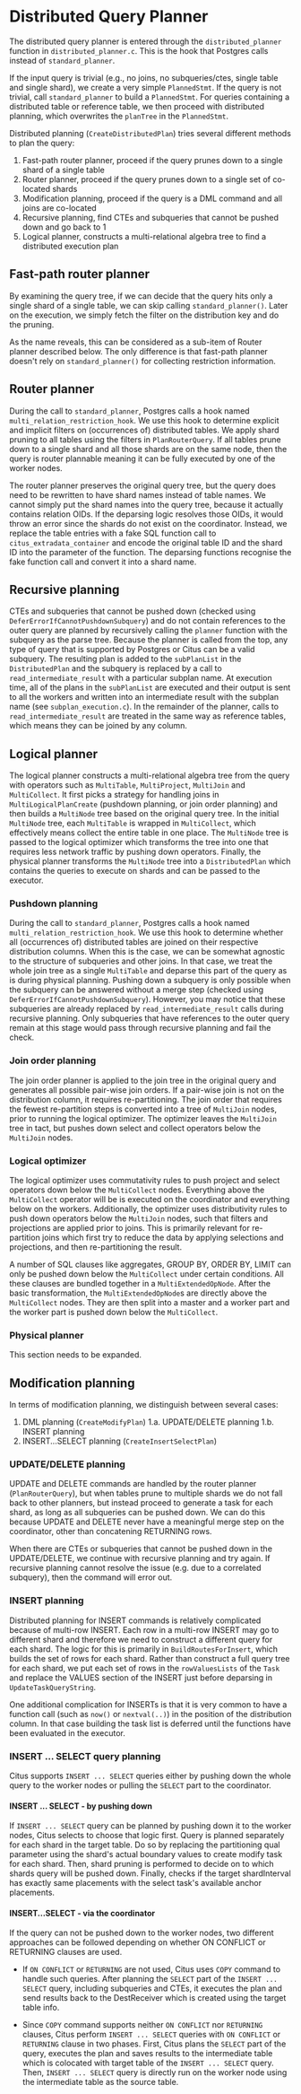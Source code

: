 # Distributed Query Planner

The distributed query planner is entered through the `distributed_planner` function in `distributed_planner.c`. This is the hook that Postgres calls instead of `standard_planner`.

If the input query is trivial (e.g., no joins, no subqueries/ctes, single table and single shard), we create a very simple `PlannedStmt`. If the query is not trivial, call `standard_planner` to build a `PlannedStmt`. For queries containing a distributed table or reference table, we then proceed with distributed planning, which overwrites the `planTree` in the `PlannedStmt`.

Distributed planning (`CreateDistributedPlan`) tries several different methods to plan the query:

 
 1. Fast-path router planner, proceed if the query prunes down to a single shard of a single table
 2. Router planner, proceed if the query prunes down to a single set of co-located shards
 3. Modification planning, proceed if the query is a DML command and all joins are co-located
 4. Recursive planning, find CTEs and subqueries that cannot be pushed down and go back to 1
 5. Logical planner, constructs a multi-relational algebra tree to find a distributed execution plan

## Fast-path router planner

By examining the query tree, if we can decide that the query hits only a single shard of a single table, we can skip calling `standard_planner()`. Later on the execution, we simply fetch the filter on the distribution key and do the pruning. 

As the name reveals, this can be considered as a sub-item of Router planner described below. The only difference is that fast-path planner doesn't rely on `standard_planner()` for collecting restriction information.


## Router planner

During the call to `standard_planner`, Postgres calls a hook named `multi_relation_restriction_hook`. We use this hook to determine explicit and implicit filters on (occurrences of) distributed tables. We apply shard pruning to all tables using the filters in `PlanRouterQuery`. If all tables prune down to a single shard and all those shards are on the same node, then the query is router plannable meaning it can be fully executed by one of the worker nodes.

The router planner preserves the original query tree, but the query does need to be rewritten to have shard names instead of table names. We cannot simply put the shard names into the query tree, because it actually contains relation OIDs. If the deparsing logic resolves those OIDs, it would throw an error since the shards do not exist on the coordinator. Instead, we replace the table entries with a fake SQL function call to `citus_extradata_container` and encode the original table ID and the shard ID into the parameter of the function. The deparsing functions recognise the fake function call and convert it into a shard name.

## Recursive planning

CTEs and subqueries that cannot be pushed down (checked using `DeferErrorIfCannotPushdownSubquery`) and do not contain references to the outer query are planned by recursively calling the `planner` function with the subquery as the parse tree. Because the planner is called from the top, any type of query that is supported by Postgres or Citus can be a valid subquery. The resulting plan is added to the `subPlanList` in the `DistributedPlan` and the subquery is replaced by a call to `read_intermediate_result` with a particular subplan name. At execution time, all of the plans in the `subPlanList` are executed and their output is sent to all the workers and written into an intermediate result with the subplan name (see `subplan_execution.c`). In the remainder of the planner, calls to `read_intermediate_result` are treated in the same way as reference tables, which means they can be joined by any column.

## Logical planner

The logical planner constructs a multi-relational algebra tree from the query with operators such as `MultiTable`, `MultiProject`, `MultiJoin` and `MultiCollect`. It first picks a strategy for handling joins in `MultiLogicalPlanCreate` (pushdown planning, or join order planning) and then builds a `MultiNode` tree based on the original query tree. In the initial `MultiNode` tree, each `MultiTable` is wrapped in `MultiCollect`, which effectively means collect the entire table in one place. The `MultiNode` tree is passed to the logical optimizer which transforms the tree into one that requires less network traffic by pushing down operators. Finally, the physical planner transforms the `MultiNode` tree into a `DistributedPlan` which contains the queries to execute on shards and can be passed to the executor.

###  Pushdown planning

During the call to `standard_planner`, Postgres calls a hook named `multi_relation_restriction_hook`. We use this hook to determine whether all (occurrences of) distributed tables are joined on their respective distribution columns. When this is the case, we can be somewhat agnostic to the structure of subqueries and other joins. In that case, we treat the whole join tree as a single `MultiTable` and deparse this part of the query as is during physical planning. Pushing down a subquery is only possible when the subquery can be answered without a merge step (checked using `DeferErrorIfCannotPushdownSubquery`). However, you may notice that these subqueries are already replaced by `read_intermediate_result` calls during recursive planning. Only subqueries that have references to the outer query remain at this stage would pass through recursive planning and fail the check.

### Join order planning

The join order planner is applied to the join tree in the original query and generates all possible pair-wise join orders. If a pair-wise join is not on the distribution column, it requires re-partitioning. The join order that requires the fewest re-partition steps is converted into a tree of `MultiJoin` nodes, prior to running the logical optimizer. The optimizer leaves the `MultiJoin` tree in tact, but pushes down select and collect operators below the `MultiJoin` nodes.

### Logical optimizer

The logical optimizer uses commutativity rules to push project and select operators down below the `MultiCollect` nodes. Everything above the `MultiCollect` operator will be is executed on the coordinator and everything below on the workers. Additionally, the optimizer uses distributivity rules to push down operators below the `MultiJoin` nodes, such that filters and projections are applied prior to joins. This is primarily relevant for re-partition joins which first try to reduce the data by applying selections and projections, and then re-partitioning the result.

A number of SQL clauses like aggregates, GROUP BY, ORDER BY, LIMIT can only be pushed down below the `MultiCollect` under certain conditions. All these clauses are bundled together in a `MultiExtendedOpNode`. After the basic transformation, the `MultiExtendedOpNode`s are directly above the `MultiCollect` nodes. They are then split into a master and a worker part and the worker part is pushed down below the `MultiCollect`.

### Physical planner

This section needs to be expanded.

## Modification planning

In terms of modification planning, we distinguish between several cases:

 1. DML planning (`CreateModifyPlan`)
 1.a. UPDATE/DELETE planning
 1.b. INSERT planning
 2. INSERT...SELECT planning (`CreateInsertSelectPlan`)

### UPDATE/DELETE planning

UPDATE and DELETE commands are handled by the router planner (`PlanRouterQuery`), but when tables prune to multiple shards we do not fall back to other planners, but instead proceed to generate a task for each shard, as long as all subqueries can be pushed down. We can do this because UPDATE and DELETE never have a meaningful merge step on the coordinator, other than concatening RETURNING rows.

When there are CTEs or subqueries that cannot be pushed down in the UPDATE/DELETE, we continue with recursive planning and try again. If recursive planning cannot resolve the issue (e.g. due to a correlated subquery), then the command will error out.

### INSERT planning

Distributed planning for INSERT commands is relatively complicated because of multi-row INSERT. Each row in a multi-row INSERT may go to different shard and therefore we need to construct a different query for each shard. The logic for this is primarily in `BuildRoutesForInsert`, which builds the set of rows for each shard. Rather than construct a full query tree for each shard, we put each set of rows in the `rowValuesLists` of the `Task` and replace the VALUES section of the INSERT just before deparsing in `UpdateTaskQueryString`.

One additional complication for INSERTs is that it is very common to have a function call (such as `now()` or `nextval(..)`) in the position of the distribution column. In that case building the task list is deferred until the functions have been evaluated in the executor.

### INSERT ... SELECT query planning

Citus supports `INSERT ... SELECT` queries either by pushing down the whole query to the worker nodes or pulling the `SELECT` part to the coordinator.

#### INSERT ... SELECT - by pushing down

If `INSERT ... SELECT` query can be planned by pushing down it to the worker nodes, Citus selects to choose that logic first. Query is planned separately for each shard in the target table. Do so by replacing the partitioning qual parameter using the shard's actual boundary values to create modify task for each shard. Then, shard pruning is performed to decide on to which shards query will be pushed down. Finally, checks if the target shardInterval has exactly same placements with the select task's available anchor placements.

#### INSERT...SELECT - via the coordinator

If the query can not be pushed down to the worker nodes, two different approaches can be followed depending on whether ON CONFLICT or RETURNING clauses are used.

* If `ON CONFLICT` or `RETURNING` are not used, Citus uses `COPY` command to handle such queries. After planning the `SELECT` part of the `INSERT ... SELECT` query, including subqueries and CTEs, it executes the plan and send results back to the DestReceiver which is created using the target table info.

* Since `COPY` command supports neither `ON CONFLICT` nor `RETURNING` clauses, Citus perform `INSERT ... SELECT` queries with `ON CONFLICT` or `RETURNING` clause in two phases. First, Citus plans the `SELECT` part of the query, executes the plan and saves results to the intermediate table which is colocated with target table of the `INSERT ... SELECT` query. Then, `INSERT ... SELECT` query is directly run on the worker node using the intermediate table as the source table.
